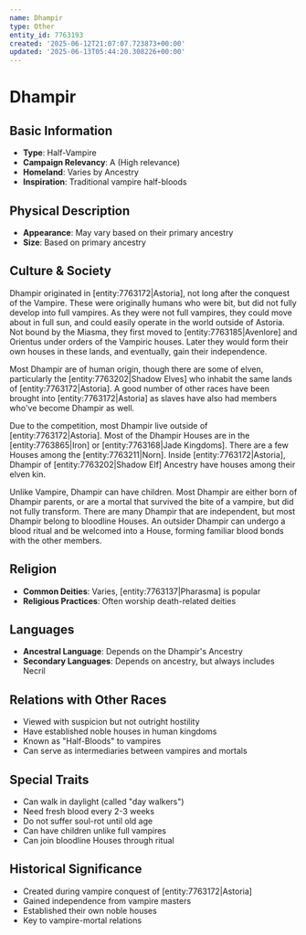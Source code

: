 ```yaml
---
name: Dhampir
type: Other
entity_id: 7763193
created: '2025-06-12T21:07:07.723873+00:00'
updated: '2025-06-13T05:44:20.308226+00:00'
---
```


# Dhampir

## Basic Information
- **Type**: Half-Vampire
- **Campaign Relevancy**: A (High relevance)
- **Homeland**: Varies by Ancestry
- **Inspiration**: Traditional vampire half-bloods

## Physical Description
- **Appearance**: May vary based on their primary ancestry
- **Size**: Based on primary ancestry

## Culture & Society
Dhampir originated in [entity:7763172|Astoria], not long after the conquest of the Vampire. These were originally humans who were bit, but did not fully develop into full vampires. As they were not full vampires, they could move about in full sun, and could easily operate in the world outside of Astoria. Not bound by the Miasma, they first moved to [entity:7763185|Avenlore] and Orientus under orders of the Vampiric houses. Later they would form their own houses in these lands, and eventually, gain their independence.

Most Dhampir are of human origin, though there are some of elven, particularly the [entity:7763202|Shadow Elves] who inhabit the same lands of [entity:7763172|Astoria]. A good number of other races have been brought into [entity:7763172|Astoria] as slaves have also had members who've become Dhampir as well.

Due to the competition, most Dhampir live outside of [entity:7763172|Astoria]. Most of the Dhampir Houses are in the [entity:7763865|Iron] or [entity:7763168|Jade Kingdoms]. There are a few Houses among the [entity:7763211|Norn]. Inside [entity:7763172|Astoria], Dhampir of [entity:7763202|Shadow Elf] Ancestry have houses among their elven kin.

Unlike Vampire, Dhampir can have children. Most Dhampir are either born of Dhampir parents, or are a mortal that survived the bite of a vampire, but did not fully transform. There are many Dhampir that are independent, but most Dhampir belong to bloodline Houses. An outsider Dhampir can undergo a blood ritual and be welcomed into a House, forming familiar blood bonds with the other members.

## Religion
- **Common Deities**: Varies, [entity:7763137|Pharasma] is popular
- **Religious Practices**: Often worship death-related deities

## Languages
- **Ancestral Language**: Depends on the Dhampir's Ancestry
- **Secondary Languages**: Depends on ancestry, but always includes Necril

## Relations with Other Races
- Viewed with suspicion but not outright hostility
- Have established noble houses in human kingdoms
- Known as "Half-Bloods" to vampires
- Can serve as intermediaries between vampires and mortals

## Special Traits
- Can walk in daylight (called "day walkers")
- Need fresh blood every 2-3 weeks
- Do not suffer soul-rot until old age
- Can have children unlike full vampires
- Can join bloodline Houses through ritual

## Historical Significance
- Created during vampire conquest of [entity:7763172|Astoria]
- Gained independence from vampire masters
- Established their own noble houses
- Key to vampire-mortal relations